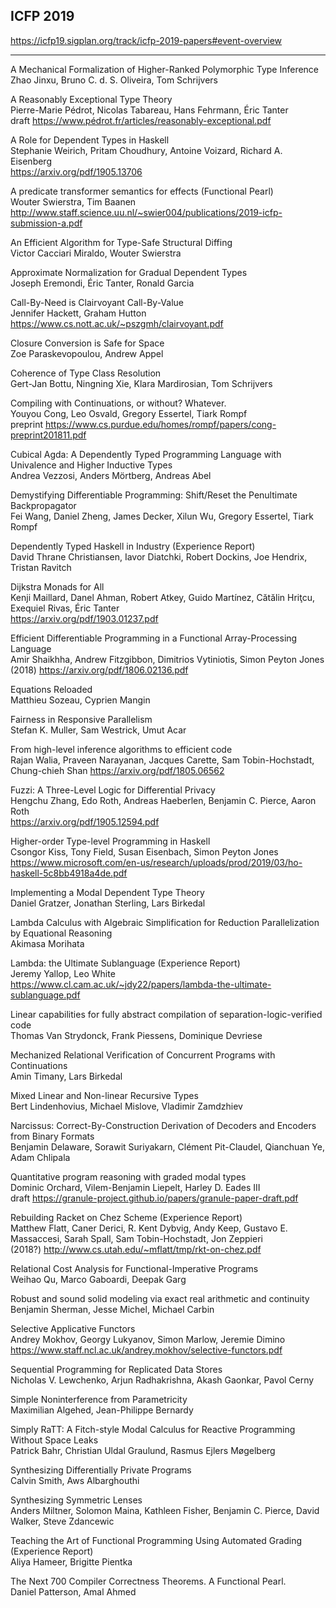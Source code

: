## ICFP 2019  

https://icfp19.sigplan.org/track/icfp-2019-papers#event-overview

----

A Mechanical Formalization of Higher-Ranked Polymorphic Type Inference  
Zhao Jinxu, Bruno C. d. S. Oliveira, Tom Schrijvers

A Reasonably Exceptional Type Theory  
Pierre-Marie Pédrot, Nicolas Tabareau, Hans Fehrmann, Éric Tanter  
draft https://www.pédrot.fr/articles/reasonably-exceptional.pdf

A Role for Dependent Types in Haskell  
Stephanie Weirich, Pritam Choudhury, Antoine Voizard, Richard A. Eisenberg  
https://arxiv.org/pdf/1905.13706

A predicate transformer semantics for effects (Functional Pearl)  
Wouter Swierstra, Tim Baanen  
http://www.staff.science.uu.nl/~swier004/publications/2019-icfp-submission-a.pdf

An Efficient Algorithm for Type-Safe Structural Diffing  
Victor Cacciari Miraldo, Wouter Swierstra

Approximate Normalization for Gradual Dependent Types  
Joseph Eremondi, Éric Tanter, Ronald Garcia

Call-By-Need is Clairvoyant Call-By-Value  
Jennifer Hackett, Graham Hutton  
https://www.cs.nott.ac.uk/~pszgmh/clairvoyant.pdf

Closure Conversion is Safe for Space  
Zoe Paraskevopoulou, Andrew Appel

Coherence of Type Class Resolution  
Gert-Jan Bottu, Ningning Xie, Klara Mardirosian, Tom Schrijvers

Compiling with Continuations, or without? Whatever.  
Youyou Cong, Leo Osvald, Gregory Essertel, Tiark Rompf  
preprint https://www.cs.purdue.edu/homes/rompf/papers/cong-preprint201811.pdf

Cubical Agda: A Dependently Typed Programming Language with Univalence and Higher Inductive Types  
Andrea Vezzosi, Anders Mörtberg, Andreas Abel

Demystifying Differentiable Programming: Shift/Reset the Penultimate Backpropagator  
Fei Wang, Daniel Zheng, James Decker, Xilun Wu, Gregory Essertel, Tiark Rompf

Dependently Typed Haskell in Industry (Experience Report)  
David Thrane Christiansen, Iavor Diatchki, Robert Dockins, Joe Hendrix, Tristan Ravitch

Dijkstra Monads for All  
Kenji Maillard, Danel Ahman, Robert Atkey, Guido Martínez, Cătălin Hriţcu, Exequiel Rivas, Éric Tanter  
https://arxiv.org/pdf/1903.01237.pdf

Efficient Differentiable Programming in a Functional Array-Processing Language  
Amir Shaikhha, Andrew Fitzgibbon, Dimitrios Vytiniotis, Simon Peyton Jones  
(2018) https://arxiv.org/pdf/1806.02136.pdf

Equations Reloaded  
Matthieu Sozeau, Cyprien Mangin

Fairness in Responsive Parallelism  
Stefan K. Muller, Sam Westrick, Umut Acar

From high-level inference algorithms to efficient code  
Rajan Walia, Praveen Narayanan, Jacques Carette, Sam Tobin-Hochstadt, Chung-chieh Shan
https://arxiv.org/pdf/1805.06562

Fuzzi: A Three-Level Logic for Differential Privacy  
Hengchu Zhang, Edo Roth, Andreas Haeberlen, Benjamin C. Pierce, Aaron Roth  
https://arxiv.org/pdf/1905.12594.pdf

Higher-order Type-level Programming in Haskell  
Csongor Kiss, Tony Field, Susan Eisenbach, Simon Peyton Jones  
https://www.microsoft.com/en-us/research/uploads/prod/2019/03/ho-haskell-5c8bb4918a4de.pdf

Implementing a Modal Dependent Type Theory  
Daniel Gratzer, Jonathan Sterling, Lars Birkedal

Lambda Calculus with Algebraic Simplification for Reduction Parallelization by Equational Reasoning  
Akimasa Morihata

Lambda: the Ultimate Sublanguage (Experience Report)  
Jeremy Yallop, Leo White  
https://www.cl.cam.ac.uk/~jdy22/papers/lambda-the-ultimate-sublanguage.pdf

Linear capabilities for fully abstract compilation of separation-logic-verified code  
Thomas Van Strydonck, Frank Piessens, Dominique Devriese

Mechanized Relational Verification of Concurrent Programs with Continuations  
Amin Timany, Lars Birkedal

Mixed Linear and Non-linear Recursive Types  
Bert Lindenhovius, Michael Mislove, Vladimir Zamdzhiev

Narcissus: Correct-By-Construction Derivation of Decoders and Encoders from Binary Formats  
Benjamin Delaware, Sorawit Suriyakarn, Clément Pit-Claudel, Qianchuan Ye, Adam Chlipala

Quantitative program reasoning with graded modal types  
Dominic Orchard, Vilem-Benjamin Liepelt, Harley D. Eades III  
draft https://granule-project.github.io/papers/granule-paper-draft.pdf

Rebuilding Racket on Chez Scheme (Experience Report)  
Matthew Flatt, Caner Derici, R. Kent Dybvig, Andy Keep, Gustavo E. Massaccesi, Sarah Spall, Sam Tobin-Hochstadt, Jon Zeppieri  
(2018?) http://www.cs.utah.edu/~mflatt/tmp/rkt-on-chez.pdf

Relational Cost Analysis for Functional-Imperative Programs  
Weihao Qu, Marco Gaboardi, Deepak Garg

Robust and sound solid modeling via exact real arithmetic and continuity  
Benjamin Sherman, Jesse Michel, Michael Carbin

Selective Applicative Functors  
Andrey Mokhov, Georgy Lukyanov, Simon Marlow, Jeremie Dimino  
https://www.staff.ncl.ac.uk/andrey.mokhov/selective-functors.pdf

Sequential Programming for Replicated Data Stores  
Nicholas V. Lewchenko, Arjun Radhakrishna, Akash Gaonkar, Pavol Cerny

Simple Noninterference from Parametricity  
Maximilian Algehed, Jean-Philippe Bernardy

Simply RaTT: A Fitch-style Modal Calculus for Reactive Programming Without Space Leaks  
Patrick Bahr, Christian Uldal Graulund, Rasmus Ejlers Møgelberg

Synthesizing Differentially Private Programs  
Calvin Smith, Aws Albarghouthi

Synthesizing Symmetric Lenses  
Anders Miltner, Solomon Maina, Kathleen Fisher, Benjamin C. Pierce, David Walker, Steve Zdancewic

Teaching the Art of Functional Programming Using Automated Grading (Experience Report)  
Aliya Hameer, Brigitte Pientka

The Next 700 Compiler Correctness Theorems. A Functional Pearl.  
Daniel Patterson, Amal Ahmed
